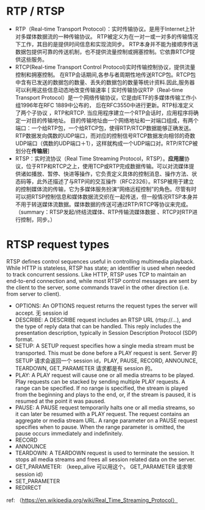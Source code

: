 # RTP / RTSP

- RTP（Real-time Transport Protocol）：实时传输协议。是用于Internet上针对多媒体数据流的一种传输协议。
RTP被定义为在一对一或一对多的传输情况下工作，其目的是提供时间信息和实现流同步。
RTP本身并不能为接顺序传送数据包提供可靠的传送机制，也不提供流量控制或拥塞控制。它依靠RTCP提供这些服务。
- RTCP(Real-time Transport Control Protocol)实时传输控制协议，提供流量控制和拥塞控制。
在RTP会话期间,各参与者周期性地传送RTCP包。RTCP包中含有已发送的数据包的数量、丢失的数据包的数量等统计资料.因此,服务器可以利用这些信息动态地改变传输速率
[ 实时传输协议RTP（Real-time Transport Protocol）是一个网络传输协议，它是由IETF的多媒体传输工作小组1996年在RFC 1889中公布的，
后在RFC3550中进行更新。RTP标准定义了两个子协议 ，RTP和RTCP. 当应用程序建立一个RTP会话时，应用程序将确定一对目的传输地址。
目的传输地址由一个网络地址和一对端口组成，有两个端口：一个给RTP包，一个给RTCP包，使得RTP/RTCP数据能够正确发送。
RTP数据发向偶数的UDP端口，而对应的控制信号RTCP数据发向相邻的奇数UDP端口（偶数的UDP端口＋1），这样就构成一个UDP端口对。RTP/RTCP被划分在**传输层**]
- RTSP：实时流协议（Real Time Streaming Protocol，RTSP）。**应用层**协议，位于RTP和RTCP之上，使用TCP或RTP完成数据传输。可以对流媒体提供诸如播放、暂停、快进等操作，它负责定义具体的控制消息、操作方法、状态码等，此外还描述了与RTP间的交互操作（RFC2326）。RTSP被用于建立的控制媒体流的传输，它为多媒体服务扮演“网络远程控制”的角色。尽管有时可以把RTSP控制信息和媒体数据流交织在一起传送，但一般情况RTSP本身并不用于转送媒体流数据。媒体数据的传送可通过RTP/RTCP等协议来完成。
（summary：RTSP发起/终结流媒体、RTP传输流媒体数据 、RTCP对RTP进行控制，同步。）

# RTSP request types

RTSP defines control sequences useful in controlling multimedia playback. While HTTP is stateless, RTSP has state; an identifier is used when needed to track concurrent sessions. Like HTTP, RTSP uses TCP to maintain an end-to-end connection and, while most RTSP control messages are sent by the client to the server, some commands travel in the other direction (i.e. from server to client).

- OPTIONS: An OPTIONS request returns the request types the server will accept. 无 session id
- DESCRIBE: A DESCRIBE request includes an RTSP URL (rtsp://...), and the type of reply data that can be handled. This reply includes the presentation description, typically in Session Description Protocol (SDP) format.
- SETUP: A SETUP request specifies how a single media stream must be transported. This must be done before a PLAY request is sent. Server 的 SETUP 请求会返回一个 session id，PLAY, PAUSE, RECORD, ANNOUNCE, TEARDOWN, GET_PARAMETER 请求都是有 session 的。
- PLAY: A PLAY request will cause one or all media streams to be played. Play requests can be stacked by sending multiple PLAY requests. A range can be specified. If no range is specified, the stream is played from the beginning and plays to the end, or, if the stream is paused, it is resumed at the point it was paused.
- PAUSE: A PAUSE request temporarily halts one or all media streams, so it can later be resumed with a PLAY request. The request contains an aggregate or media stream URL. A range parameter on a PAUSE request specifies when to pause. When the range parameter is omitted, the pause occurs immediately and indefinitely.
- RECORD
- ANNOUNCE
- TEARDOWN: A TEARDOWN request is used to terminate the session. It stops all media streams and frees all session related data on the server.
- GET_PARAMETER: （keep_alive 可以用这个。 GET_PARAMETER 请求带 session id）
- SET_PARAMETER
- REDIRECT

ref: （https://en.wikipedia.org/wiki/Real_Time_Streaming_Protocol）
